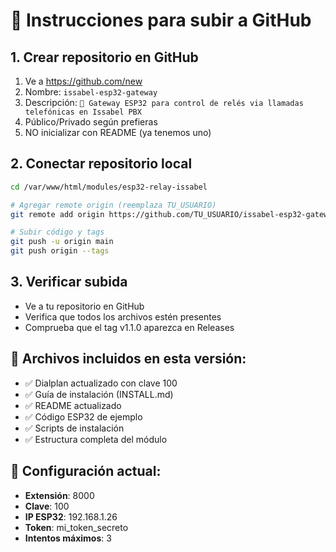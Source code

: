 # 🚀 Instrucciones para subir a GitHub

## 1. Crear repositorio en GitHub
1. Ve a https://github.com/new
2. Nombre: `issabel-esp32-gateway`
3. Descripción: `🔌 Gateway ESP32 para control de relés via llamadas telefónicas en Issabel PBX`
4. Público/Privado según prefieras
5. NO inicializar con README (ya tenemos uno)

## 2. Conectar repositorio local
```bash
cd /var/www/html/modules/esp32-relay-issabel

# Agregar remote origin (reemplaza TU_USUARIO)
git remote add origin https://github.com/TU_USUARIO/issabel-esp32-gateway.git

# Subir código y tags
git push -u origin main
git push origin --tags
```

## 3. Verificar subida
- Ve a tu repositorio en GitHub
- Verifica que todos los archivos estén presentes
- Comprueba que el tag v1.1.0 aparezca en Releases

## 📁 Archivos incluidos en esta versión:
- ✅ Dialplan actualizado con clave 100
- ✅ Guía de instalación (INSTALL.md)
- ✅ README actualizado
- ✅ Código ESP32 de ejemplo
- ✅ Scripts de instalación
- ✅ Estructura completa del módulo

## 🔧 Configuración actual:
- **Extensión**: 8000
- **Clave**: 100
- **IP ESP32**: 192.168.1.26
- **Token**: mi_token_secreto
- **Intentos máximos**: 3